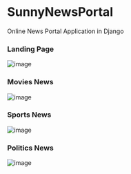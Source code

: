# SunnyNewsPortal
 Online News Portal Application in Django

<h3>Landing Page</h3>

![image](https://github.com/user-attachments/assets/6e804625-9940-4ee6-ab5d-1ef40542d4f1)

<h3>Movies News</h3>

![image](https://github.com/user-attachments/assets/ed7047a4-5065-41b4-9ef4-6be0ec30e26b)

<h3>Sports News</h3>

![image](https://github.com/user-attachments/assets/cf8b81f9-cb10-4c97-8bc6-4f20022e67e9)

<h3>Politics News</h3>

![image](https://github.com/user-attachments/assets/367e9912-adae-4a2c-a863-afc4e6593b37)
